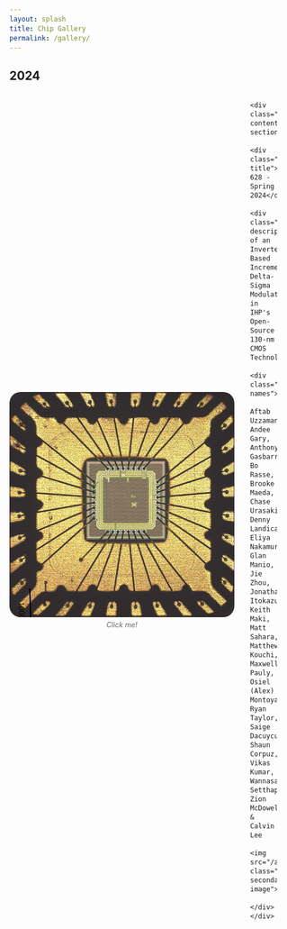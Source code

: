 ```yaml
---
layout: splash
title: Chip Gallery
permalink: /gallery/
---
```


<style>
.chip-entry {
    display: flex;
    align-items: center;
    margin-bottom: 3em;
    gap: 2em;
}

.chip-main-image {
    flex-shrink: 0;
    border-radius: 5%;
    width: 400px;
    height: 400px;
}

.chip-image-container {
    flex-shrink: 0;
    display: flex;
    flex-direction: column;
    align-items: center;
}

.chip-caption {
    font-size: 0.9em;
    font-style: italic;
    color: #666;
    text-align: center;
    margin-top: 0.5em;
    max-width: 400px;
}

.chip-content-section {
    flex: 1;
    min-width: 0;
}

.chip-title {
    font-weight: bold;
    font-size: 1.2em;
    margin-bottom: 1em;
}

.chip-description {
    font-weight: bold;
    font-size: 1.2em;
    margin-bottom: 1em;
}

.chip-names {
    font-size: 0.8em;
    margin-bottom: 1em;
}

.chip-secondary-image {
    border-radius: 5%;
    width: auto;
    max-height: 200px;
    float: left;
    margin-left: 1em;
    margin-top: 0.5em;
    clear: both;
}

/* Clear floats after each entry */
.chip-entry::after {
    content: "";
    display: table;
    clear: both;
}
</style>

## 2024

<div class="chip-entry">
    <div class="chip-image-container">
        <img src="/assets/images/chips/2024_ECE628/628ChipFullSize.jpg" class="chip-main-image" id="chipClickAndChange" onclick="changeChipImage()">
        <div class="chip-caption" id="chipCaption">Click me!</div>
    </div>
    <script language="javascript">
        var chipImgTag = 0;
        function changeChipImage() {
            chipImgTag = (++chipImgTag % 3);
            var imageName;
            if (chipImgTag === 0) {
                imageName = "628ChipFullSize";
            } else if (chipImgTag === 1) {
                imageName = "628Chip";
            } else {
                imageName = "628Layout";
            }
            document.getElementById("chipClickAndChange").src = "/assets/images/chips/2024_ECE628/" + imageName + ".jpg";
        }
    </script>
    
    <div class="chip-content-section">
        <div class="chip-title">ECE 628 - Spring 2024</div>
        <div class="chip-description">Design of an Inverter-Based Incremental Delta-Sigma Modulator in IHP's Open-Source 130-nm CMOS Technology</div>
        <div class="chip-names">
            Aftab Uzzaman, Andee Gary, Anthony Gasbarro, Bo Rasse, Brooke Maeda, Chase Urasaki, Denny Landica, Eliya Nakamura, Glan Manio, Jie Zhou, Jonathan Itokazu, Keith Maki, Matt Sahara, Matthew Kouchi, Maxwell Pauly, Osiel (Alex) Montoya, Ryan Taylor, Saige Dacuycuy, Shaun Corpuz, Vikas Kumar, Wannasa Setthapittayakul, Zion McDowell, & Calvin Lee
            <img src="/assets/images/chips/2024_ECE628/628Students.jpg" class="chip-secondary-image">
        </div>
    </div>
</div>